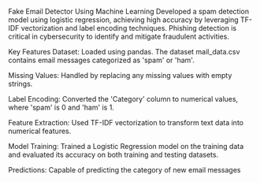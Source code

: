 Fake Email Detector Using Machine Learning
Developed a spam detection model using logistic regression, achieving high accuracy by leveraging TF-IDF vectorization and label encoding techniques. Phishing detection is critical in cybersecurity to identify and mitigate fraudulent activities.

Key Features
Dataset: Loaded using pandas. The dataset mail_data.csv contains email messages categorized as 'spam' or 'ham'.

Missing Values: Handled by replacing any missing values with empty strings.

Label Encoding: Converted the 'Category' column to numerical values, where 'spam' is 0 and 'ham' is 1.

Feature Extraction: Used TF-IDF vectorization to transform text data into numerical features.

Model Training: Trained a Logistic Regression model on the training data and evaluated its accuracy on both training and testing datasets.

Predictions: Capable of predicting the category of new email messages
